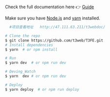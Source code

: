 Check the full documentation here :point_right: [Guide](https://vuepress.docschina.org/)

Make sure you have [Node.js](https://nodejs.org) and [yarn](https://yarnpkg.com) installed.
```bash
  #项目查看地址   http://47.111.63.211/t3webdoc/
```
```bash
# Clone the repo
$ git clone https://github.com/t3web/T3FE.git
# Install dependencies
$ yarn  # or npm install

# Run
$ yarn dev  # or npm run dev

# Deving_Watch
$ yarn  dev # or npm run dev

# Deploy
$ yarn deploy  # or npm run deploy
```

